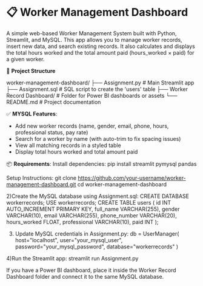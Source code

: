 # 📋 Worker Management Dashboard

A simple web-based Worker Management System built with Python, Streamlit, and MySQL. This app allows you to manage worker records, insert new data, and search existing records. It also calculates and displays the total hours worked and the total amount paid (hours_worked × paid) for a given worker.

📁 **Project Structure**

worker-management-dashboard/
├── Assignment.py # Main Streamlit app
├── Assignment.sql # SQL script to create the 'users' table
├── Worker Record Dashboard/ # Folder for Power BI dashboards or assets
└── README.md # Project documentation

✅ **MYSQL Features**:
- Add new worker records (name, gender, email, phone, hours, professional status, pay rate)
- Search for a worker by name (with auto-trim to fix spacing issues)
- View all matching records in a styled table
- Display total hours worked and total amount paid

📦 **Requirements**:
Install dependencies:
pip install streamlit pymysql pandas
    
Setup Instructions:
    git clone https://github.com/your-username/worker-management-dashboard.git
    cd worker-management-dashboard
    
2)Create the MySQL database using Assignment.sql:
    CREATE DATABASE workerrecords;
    USE workerrecords;
    CREATE TABLE users (
        id INT AUTO_INCREMENT PRIMARY KEY,
        full_name VARCHAR(255),
        gender VARCHAR(10),
        email VARCHAR(255),
        phone_number VARCHAR(20),
        hours_worked FLOAT,
        professional VARCHAR(10),
        paid INT
    );

3) Update MySQL credentials in Assignment.py:
    db = UserManager(
        host="localhost",
        user="your_mysql_user",
        password="your_mysql_password",
        database="workerrecords"
    )

4)Run the Streamlit app:
streamlit run Assignment.py

If you have a Power BI dashboard, place it inside the Worker Record Dashboard folder and connect it to the same MySQL database.
